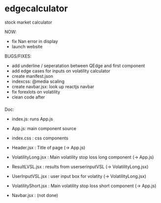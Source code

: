 # edgecalculator
stock market calculator


NOW:
- fix Nan error in display
- launch website

BUGS/FIXES:
- add underline / seperatation between QEdge and first component
- add edge cases for inputs on volatility calculator
- create manifest.json 
- indexcss: @media scaling
- create navbar.jsx: look up reactjs navbar
- fix forexlots on volatility
- clean code after

###
Doc:

- index.js: runs App.js
- App.js: main component source
- index.css : css components
- Header.jsx : Title of page (-> App.js)
- VolatilityLong.jsx : Main volatility stop loss long component (-> App.js)
- ResultLVSL.jsx : results from userserinputVSL (-> VolatilityLong.jsx)
- UserInputVSL.jsx : user input box for volatity (-> VolatilityLong.jsx)
- VolatilityShort.jsx : Main volatility stop loss short component (-> App.js)

- Navbar.jsx : (not done)
